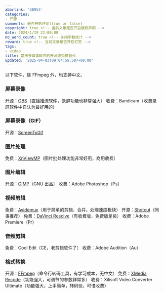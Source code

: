 ```yaml
---
abbrlink: '38954'
categories:
- 开源
comments: 是否开启评论(true or false)
copyright: true <!-- 当前文章是否开启版权声明 -->
date: 2024/1/19 22:00:00
no_word_count: true <!-- 关闭字数统计 -->
reward: true <!-- 当前文章是否开启打赏 -->
tags:
- video
title: 常用多媒体软件的开源或免费替代
updated: '2025-04-03T09:04:59.507+08:00'
---
```

以下软件，除 FFmpeg 外，均支持中文。

### 屏幕录像

开源：[OBS](https://github.com/obsproject/obs-studio)（直播推流软件，录屏功能也非常强大）
收费：Bandicam（收费录屏软件中自认为最好用的）

### 屏幕录像（GIF）

开源：[ScreenToGif](https://github.com/NickeManarin/ScreenToGif)

### 图片处理

免费：[XnViewMP](https://www.xnview.com/en/xnviewmp/)（图片批处理功能非常好用，商用收费）

### 图片编辑

开源：[GIMP](https://github.com/GNOME/gimp)（GNU 出品）
收费：Adobe Photoshop（Ps）

### 视频剪辑

免费：[Avidemux](https://www.avidemux.org/)（用于简单的剪辑、合并，处理速度极快）
开源：[Shotcut](https://github.com/mltframework/shotcut)（同事推荐）
免费：[DaVinci Resolve](http://www.blackmagicdesign.com/products/davinciresolve/)（有收费版，免费版足矣）
收费：Adobe Premiere（Pr）

### 音频剪辑

免费：Cool Edit（CE，老剪辑软件了）
收费：Adobe Audition（Au）

### 格式转换

开源：[FFmpeg](https://github.com/FFmpeg/FFmpeg)（命令行转码工具，有学习成本，无中文）
免费：[XMedia Recode](https://www.xmedia-recode.de/en/)（功能强大，可调节的参数非常多）
收费：Xilisoft Video Converter Ultimate（功能强大，上手简单，转码快，可惜收费）
